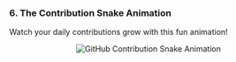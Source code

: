 ### **6. The Contribution Snake Animation**

Watch your daily contributions grow with this fun animation!

<p align="center">
  <img src="https://raw.githubusercontent.com/rushour21/rushour21/output/github-contribution-grid-snake.svg" alt="GitHub Contribution Snake Animation" style="max-width: 90%; height: auto;"/>
</p>

